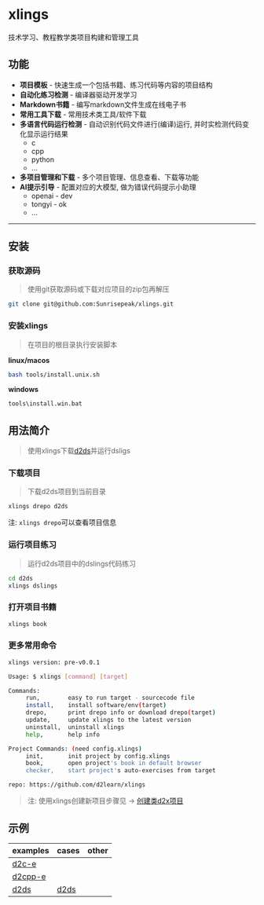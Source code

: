 # xlings

技术学习、教程教学类项目构建和管理工具

## 功能

- **项目模板** - 快速生成一个包括书籍、练习代码等内容的项目结构
- **自动化练习检测** - 编译器驱动开发学习
- **Markdown书籍** - 编写markdown文件生成在线电子书
- **常用工具下载** - 常用技术类工具/软件下载
- **多语言代码运行检测** - 自动识别代码文件进行(编译)运行, 并时实检测代码变化显示运行结果
  - c
  - cpp
  - python
  - ...
- **多项目管理和下载** - 多个项目管理、信息查看、下载等功能
- **AI提示引导** - 配置对应的大模型, 做为错误代码提示小助理
  - openai - dev
  - tongyi - ok
  - ...

---

## 安装

### 获取源码

> 使用git获取源码或下载对应项目的zip包再解压

```bash
git clone git@github.com:Sunrisepeak/xlings.git
```

### 安装xlings

> 在项目的根目录执行安装脚本

**linux/macos**

```bash
bash tools/install.unix.sh
```

**windows**

```bash
tools\install.win.bat
```

## 用法简介

> 使用xlings下载[d2ds](https://github.com/Sunrisepeak/d2ds)并运行dsligs

### 下载项目

> 下载d2ds项目到当前目录

```bash
xlings drepo d2ds
```

注: `xlings drepo`可以查看项目信息

### 运行项目练习

> 运行d2ds项目中的dslings代码练习

```bash
cd d2ds
xlings dslings
```

### 打开项目书籍

```bash
xlings book
```

### 更多常用命令

```bash
xlings version: pre-v0.0.1

Usage: $ xlings [command] [target]

Commands:
	 run,      	 easy to run target - sourcecode file
	 install,  	 install software/env(target)
	 drepo,    	 print drepo info or download drepo(target)
	 update,   	 update xlings to the latest version
	 uninstall,	 uninstall xlings
	 help,     	 help info

Project Commands: (need config.xlings)
	 init,     	 init project by config.xlings
	 book,     	 open project's book in default browser
	 checker,  	 start project's auto-exercises from target

repo: https://github.com/d2learn/xlings
```

> 注: 使用xlings创建新项目步骤见 -> [创建类d2x项目](docs/quick_start.md)

## 示例

| examples | cases | other |
| --- | --- | --- |
| [d2c-e](examples/d2c) | | |
| [d2cpp-e](examples/d2cpp) | | |
| [d2ds](examples/d2ds) | [d2ds](https://github.com/Sunrisepeak/d2ds) | |